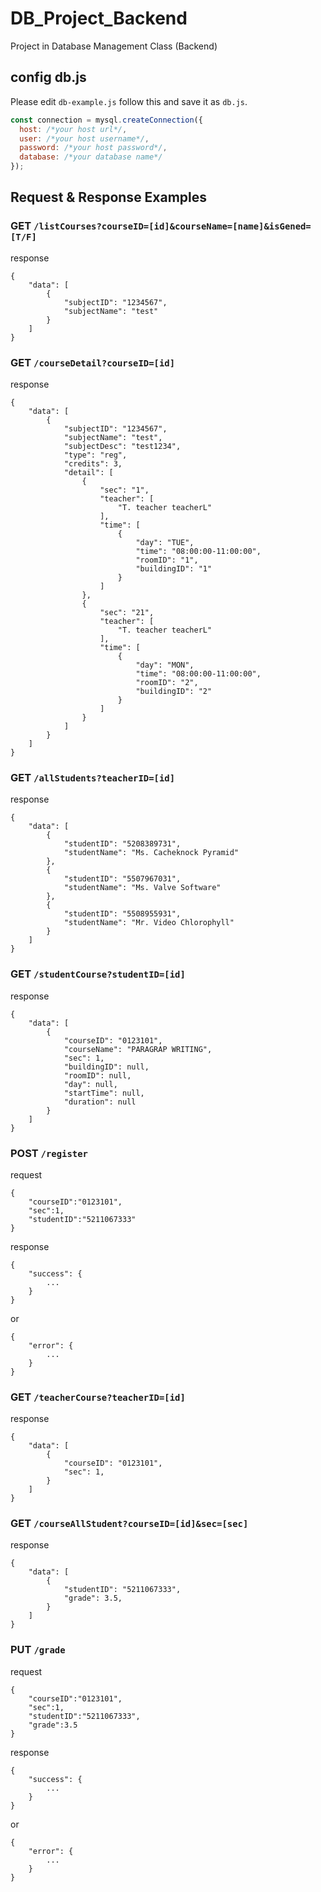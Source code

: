 # DB_Project_Backend
Project in Database Management Class (Backend)

## config db.js
Please edit `db-example.js` follow this and save it as `db.js`.
```javascript
const connection = mysql.createConnection({
  host: /*your host url*/,
  user: /*your host username*/,
  password: /*your host password*/,
  database: /*your database name*/
});
```

## Request & Response Examples

### GET `/listCourses?courseID=[id]&courseName=[name]&isGened=[T/F]`
response
```
{
    "data": [
        {
            "subjectID": "1234567",
            "subjectName": "test"
        }
    ]
}
```

### GET `/courseDetail?courseID=[id]`
response
```
{
    "data": [
        {
            "subjectID": "1234567",
            "subjectName": "test",
            "subjectDesc": "test1234",
            "type": "reg",
            "credits": 3,
            "detail": [
                {
                    "sec": "1",
                    "teacher": [
                        "T. teacher teacherL"
                    ],
                    "time": [
                        {
                            "day": "TUE",
                            "time": "08:00:00-11:00:00",
                            "roomID": "1",
                            "buildingID": "1"
                        }
                    ]
                },
                {
                    "sec": "21",
                    "teacher": [
                        "T. teacher teacherL"
                    ],
                    "time": [
                        {
                            "day": "MON",
                            "time": "08:00:00-11:00:00",
                            "roomID": "2",
                            "buildingID": "2"
                        }
                    ]
                }
            ]
        }
    ]
}
```

### GET `/allStudents?teacherID=[id]`
response
```
{
    "data": [
        {
            "studentID": "5208389731",
            "studentName": "Ms. Cacheknock Pyramid"
        },
        {
            "studentID": "5507967031",
            "studentName": "Ms. Valve Software"
        },
        {
            "studentID": "5508955931",
            "studentName": "Mr. Video Chlorophyll"
        }
    ]
}
```

### GET `/studentCourse?studentID=[id]`
response
```
{
    "data": [
        {
            "courseID": "0123101",
            "courseName": "PARAGRAP WRITING",
            "sec": 1,
            "buildingID": null,
            "roomID": null,
            "day": null,
            "startTime": null,
            "duration": null
        }
    ]
}
```

### POST `/register`
request
```
{
	"courseID":"0123101",
	"sec":1,
	"studentID":"5211067333"
}
```
response
```
{
    "success": {
        ...
    }
}
```
or
```
{
    "error": {
        ...
    }
}
```

### GET `/teacherCourse?teacherID=[id]`
response
```
{
    "data": [
        {
            "courseID": "0123101",
            "sec": 1,
        }
    ]
}
```

### GET `/courseAllStudent?courseID=[id]&sec=[sec]`
response
```
{
    "data": [
        {
            "studentID": "5211067333",
            "grade": 3.5,
        }
    ]
}
```

### PUT `/grade`
request
```
{
	"courseID":"0123101",
	"sec":1,
	"studentID":"5211067333",
    "grade":3.5
}
```
response
```
{
    "success": {
        ...
    }
}
```
or
```
{
    "error": {
        ...
    }
}
```